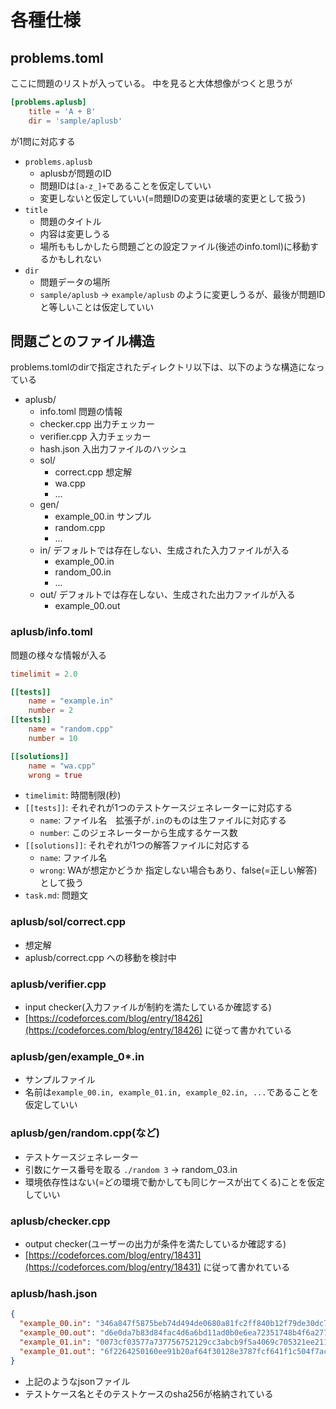 # 各種仕様

## problems.toml

ここに問題のリストが入っている。
中を見ると大体想像がつくと思うが

```toml
[problems.aplusb]
    title = 'A + B'
    dir = 'sample/aplusb'
```

が1問に対応する

- `problems.aplusb`
  - aplusbが問題のID
  - 問題IDは`[a-z_]+`であることを仮定していい
  - 変更しないと仮定していい(=問題IDの変更は破壊的変更として扱う)
- `title`
  - 問題のタイトル
  - 内容は変更しうる
  - 場所ももしかしたら問題ごとの設定ファイル(後述のinfo.toml)に移動するかもしれない
- `dir`
  - 問題データの場所
  - `sample/aplusb` -> `example/aplusb` のように変更しうるが、最後が問題IDと等しいことは仮定していい

## 問題ごとのファイル構造

problems.tomlのdirで指定されたディレクトリ以下は、以下のような構造になっている

- aplusb/
  - info.toml 問題の情報
  - checker.cpp 出力チェッカー
  - verifier.cpp 入力チェッカー
  - hash.json 入出力ファイルのハッシュ
  - sol/
    - correct.cpp 想定解
    - wa.cpp
    - ...
  - gen/
    - example_00.in サンプル
    - random.cpp
    - ...
  - in/ デフォルトでは存在しない、生成された入力ファイルが入る
    - example_00.in
    - random_00.in
    - ...
  - out/ デフォルトでは存在しない、生成された出力ファイルが入る
    - example_00.out

### aplusb/info.toml

問題の様々な情報が入る

```toml
timelimit = 2.0

[[tests]]
    name = "example.in"
    number = 2
[[tests]]
    name = "random.cpp"
    number = 10

[[solutions]]
    name = "wa.cpp"
    wrong = true
```

- `timelimit`: 時間制限(秒)
- `[[tests]]`: それぞれが1つのテストケースジェネレーターに対応する
  - `name`: ファイル名　拡張子が`.in`のものは生ファイルに対応する
  - `number`: このジェネレーターから生成するケース数
- `[[solutions]]`: それぞれが1つの解答ファイルに対応する
  - `name`: ファイル名
  - `wrong`: WAが想定かどうか 指定しない場合もあり、false(=正しい解答)として扱う
- `task.md`: 問題文

### aplusb/sol/correct.cpp

- 想定解
- aplusb/correct.cpp への移動を検討中

### aplusb/verifier.cpp

- input checker(入力ファイルが制約を満たしているか確認する)
- [https://codeforces.com/blog/entry/18426](https://codeforces.com/blog/entry/18426) に従って書かれている

### aplusb/gen/example_0*.in

- サンプルファイル
- 名前は`example_00.in, example_01.in, example_02.in, ...`であることを仮定していい

### aplusb/gen/random.cpp(など)

- テストケースジェネレーター
- 引数にケース番号を取る `./random 3` -> random_03.in
- 環境依存性はない(=どの環境で動かしても同じケースが出てくる)ことを仮定していい

### aplusb/checker.cpp

- output checker(ユーザーの出力が条件を満たしているか確認する)
- [https://codeforces.com/blog/entry/18431](https://codeforces.com/blog/entry/18431) に従って書かれている

### aplusb/hash.json

```json
{
  "example_00.in": "346a847f5875beb74d494de0680a81fc2ff840b12f79de30dc7ef3a798d23c28",
  "example_00.out": "d6e0da7b83d84fac4d6a6bd11ad0b0e6ea72351748b4f6a277b9762d9d0eb159",
  "example_01.in": "0073cf03577a737756752129cc3abcb9f5a4069c705321ee2115574cc31c59f9",
  "example_01.out": "6f2264250160ee91b20af64f30128e3787fcf641f1c504f7ac752597e7d2cc09"
}
```

- 上記のようなjsonファイル
- テストケース名とそのテストケースのsha256が格納されている
